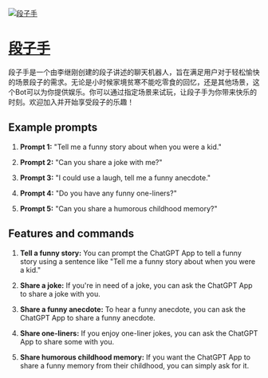 [![段子手](null)](https://chat.openai.com/g/g-e9cLsBvaA-duan-zi-shou)

# [段子手](https://chat.openai.com/g/g-e9cLsBvaA-duan-zi-shou)

段子手是一个由李继刚创建的段子讲述的聊天机器人，旨在满足用户对于轻松愉快的场景段子的需求。无论是小时候家境贫寒不能吃零食的回忆，还是其他场景，这个Bot可以为你提供娱乐。你可以通过指定场景来试玩，让段子手为你带来快乐的时刻。欢迎加入并开始享受段子的乐趣！

## Example prompts

1. **Prompt 1:** "Tell me a funny story about when you were a kid."

2. **Prompt 2:** "Can you share a joke with me?"

3. **Prompt 3:** "I could use a laugh, tell me a funny anecdote."

4. **Prompt 4:** "Do you have any funny one-liners?"

5. **Prompt 5:** "Can you share a humorous childhood memory?"

## Features and commands

1. **Tell a funny story:** You can prompt the ChatGPT App to tell a funny story using a sentence like "Tell me a funny story about when you were a kid."

2. **Share a joke:** If you're in need of a joke, you can ask the ChatGPT App to share a joke with you.

3. **Share a funny anecdote:** To hear a funny anecdote, you can ask the ChatGPT App to share a funny anecdote.

4. **Share one-liners:** If you enjoy one-liner jokes, you can ask the ChatGPT App to share some with you.

5. **Share humorous childhood memory:** If you want the ChatGPT App to share a funny memory from their childhood, you can simply ask for it.